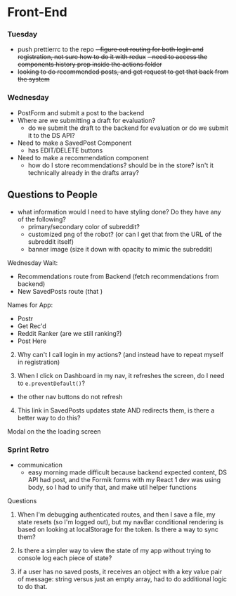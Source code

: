 # Front-End

### Tuesday

- push prettierrc to the repo
  ~~- figure out routing for both login and registration, not sure how to do it with redux~~
  ~~- need to access the components history prop inside the actions folder~~
- ~~looking to do recommended posts, and get request to get that back from the system~~

### Wednesday

- PostForm and submit a post to the backend
- Where are we submitting a draft for evaluation?
  - do we submit the draft to the backend for evaluation or do we submit it to the DS API?
- Need to make a SavedPost Component
  - has EDIT/DELETE buttons
- Need to make a recommendation component
  - how do I store recommendations? should be in the store? isn't it technically already in the drafts array?

## Questions to People

- what information would I need to have styling done? Do they have any of the following?
  - primary/secondary color of subreddit?
  - customized png of the robot? (or can I get that from the URL of the subreddit itself)
  - banner image (size it down with opacity to mimic the subreddit)

Wednesday Wait:

- Recommendations route from Backend (fetch recommendations from backend)
- New SavedPosts route (that )

Names for App:

- Postr
- Get Rec'd
- Reddit Ranker (are we still ranking?)
- Post Here

2. Why can't I call login in my actions? (and instead have to repeat myself in registration)

3. When I click on Dashboard in my nav, it refreshes the screen, do I need to `e.preventDefault()`?

- the other nav buttons do not refresh

4. This link in SavedPosts updates state AND redirects them, is there a better way to do this?

Modal on the the loading screen

### Sprint Retro

- communication
  - easy morning made difficult because backend expected content, DS API had post, and the Formik forms with my React 1 dev was using body, so I had to unify that, and make util helper functions

Questions

1. When I'm debugging authenticated routes, and then I save a file, my state resets (so I'm logged out), but my navBar conditional rendering is based on looking at localStorage for the token. Is there a way to sync them?

2. Is there a simpler way to view the state of my app without trying to console log each piece of state?

3. if a user has no saved posts, it receives an object with a key value pair of message: string versus just an empty array, had to do additional logic to do that.
